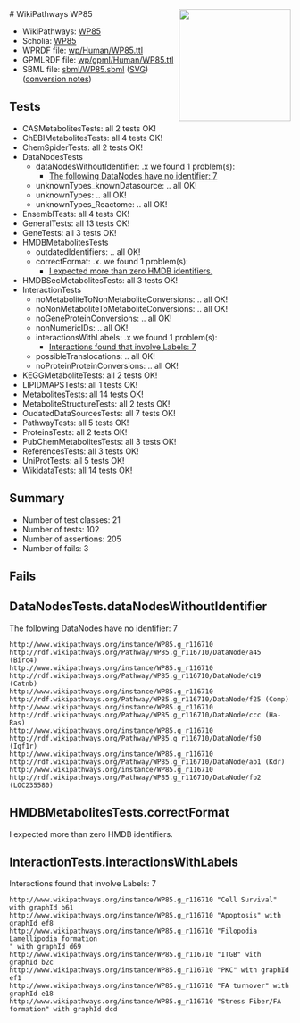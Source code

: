 <img style="float: right; width: 200px" src="../logo.png" />
# WikiPathways WP85

* WikiPathways: [WP85](https://identifiers.org/wikipathways:WP85)
* Scholia: [WP85](https://scholia.toolforge.org/wikipathways/WP85)
* WPRDF file: [wp/Human/WP85.ttl](../wp/Human/WP85.ttl)
* GPMLRDF file: [wp/gpml/Human/WP85.ttl](../wp/gpml/Human/WP85.ttl)
* SBML file: [sbml/WP85.sbml](../sbml/WP85.sbml) ([SVG](../sbml/WP85.svg)) ([conversion notes](../sbml/WP85.txt))

## Tests
* CASMetabolitesTests: all 2 tests OK!
* ChEBIMetabolitesTests: all 4 tests OK!
* ChemSpiderTests: all 2 tests OK!
* DataNodesTests
    * dataNodesWithoutIdentifier: .x we found 1 problem(s):
        * [The following DataNodes have no identifier: 7](#d2d32fa6)
    * unknownTypes_knownDatasource: .. all OK!
    * unknownTypes: .. all OK!
    * unknownTypes_Reactome: .. all OK!
* EnsemblTests: all 4 tests OK!
* GeneralTests: all 13 tests OK!
* GeneTests: all 3 tests OK!
* HMDBMetabolitesTests
    * outdatedIdentifiers: .. all OK!
    * correctFormat: .x. we found 1 problem(s):
        * [I expected more than zero HMDB identifiers.](#ad154c1e)
* HMDBSecMetabolitesTests: all 3 tests OK!
* InteractionTests
    * noMetaboliteToNonMetaboliteConversions: .. all OK!
    * noNonMetaboliteToMetaboliteConversions: .. all OK!
    * noGeneProteinConversions: .. all OK!
    * nonNumericIDs: .. all OK!
    * interactionsWithLabels: .x we found 1 problem(s):
        * [Interactions found that involve Labels: 7](#630d267e)
    * possibleTranslocations: .. all OK!
    * noProteinProteinConversions: .. all OK!
* KEGGMetaboliteTests: all 2 tests OK!
* LIPIDMAPSTests: all 1 tests OK!
* MetabolitesTests: all 14 tests OK!
* MetaboliteStructureTests: all 2 tests OK!
* OudatedDataSourcesTests: all 7 tests OK!
* PathwayTests: all 5 tests OK!
* ProteinsTests: all 2 tests OK!
* PubChemMetabolitesTests: all 3 tests OK!
* ReferencesTests: all 3 tests OK!
* UniProtTests: all 5 tests OK!
* WikidataTests: all 14 tests OK!


## Summary

* Number of test classes: 21
* Number of tests: 102
* Number of assertions: 205
* Number of fails: 3

## Fails

<a name="d2d32fa6" />

## DataNodesTests.dataNodesWithoutIdentifier

The following DataNodes have no identifier: 7
```
http://www.wikipathways.org/instance/WP85.g_r116710 http://rdf.wikipathways.org/Pathway/WP85.g_r116710/DataNode/a45 (Birc4)
http://www.wikipathways.org/instance/WP85.g_r116710 http://rdf.wikipathways.org/Pathway/WP85.g_r116710/DataNode/c19 (Catnb)
http://www.wikipathways.org/instance/WP85.g_r116710 http://rdf.wikipathways.org/Pathway/WP85.g_r116710/DataNode/f25 (Comp)
http://www.wikipathways.org/instance/WP85.g_r116710 http://rdf.wikipathways.org/Pathway/WP85.g_r116710/DataNode/ccc (Ha-Ras)
http://www.wikipathways.org/instance/WP85.g_r116710 http://rdf.wikipathways.org/Pathway/WP85.g_r116710/DataNode/f50 (Igf1r)
http://www.wikipathways.org/instance/WP85.g_r116710 http://rdf.wikipathways.org/Pathway/WP85.g_r116710/DataNode/ab1 (Kdr)
http://www.wikipathways.org/instance/WP85.g_r116710 http://rdf.wikipathways.org/Pathway/WP85.g_r116710/DataNode/fb2 (LOC235580)
```

<a name="ad154c1e" />

## HMDBMetabolitesTests.correctFormat

I expected more than zero HMDB identifiers.
<a name="630d267e" />

## InteractionTests.interactionsWithLabels

Interactions found that involve Labels: 7
```
http://www.wikipathways.org/instance/WP85.g_r116710 "Cell Survival" with graphId b61
http://www.wikipathways.org/instance/WP85.g_r116710 "Apoptosis" with graphId ef8
http://www.wikipathways.org/instance/WP85.g_r116710 "Filopodia Lamellipodia formation
" with graphId d69
http://www.wikipathways.org/instance/WP85.g_r116710 "ITGB" with graphId b2c
http://www.wikipathways.org/instance/WP85.g_r116710 "PKC" with graphId ef1
http://www.wikipathways.org/instance/WP85.g_r116710 "FA turnover" with graphId e18
http://www.wikipathways.org/instance/WP85.g_r116710 "Stress Fiber/FA formation" with graphId dcd
```

